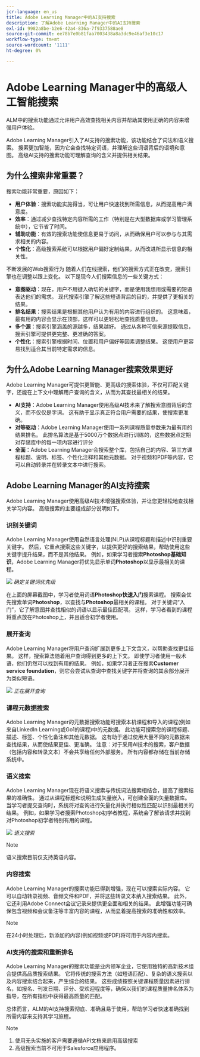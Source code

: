 ```yaml
---
jcr-language: en_us
title: Adobe Learning Manager中的AI支持搜索
description: 了解Adobe Learning Manager中的AI支持搜索
exl-id: 9982a8be-b2e6-42a4-836a-7f9337588ae8
source-git-commit: ee78b7e0b81faa7003438a8a3dc9e46af3e10c17
workflow-type: tm+mt
source-wordcount: '1111'
ht-degree: 0%

---
```


# Adobe Learning Manager中的高级人工智能搜索

ALM中的搜索功能通过允许用户高效查找相关内容并帮助其使用正确的内容来增强用户体验。

Adobe Learning Manager引入了AI支持的搜索功能，该功能结合了词法和语义搜索。 搜索更加智能，因为它会查找特定词语，并理解这些词语背后的语境和意图。 高级AI支持的搜索功能可理解查询的含义并提供相关结果。

## 为什么搜索非常重要？

搜索功能非常重要，原因如下：

* **用户体验**：搜索功能实施得当，可让用户快速找到所需信息，从而提高用户满意度。
* **效率**：通过减少查找特定内容所需的工作（特别是在大型数据库或学习管理系统中），它节省了时间。
* **辅助功能**：有效的搜索功能使信息更易于访问，从而确保用户可以参与与其需求相关的内容。
* **个性化**：高级搜索系统可以根据用户偏好定制结果，从而改进所显示信息的相关性。

不断发展的Web搜索行为
随着人们在线搜索，他们的搜索方式正在改变，搜索引擎也在调整以跟上变化。 以下是现今人们搜索信息的一些关键方式：

* **意图驱动**：现在，用户不用键入确切的关键字，而是使用我想用或需要的短语表达他们的需求。 现代搜索引擎了解这些短语背后的目的，并提供了更相关的结果。
* **排名结果**：搜索结果是根据其他用户认为有用的内容进行组织的。 这意味着，最有用的内容会显示在顶部，这样可以更轻松地查找质量信息。
* **多个源**：搜索引擎涵盖的源越多，结果越好。 通过从各种可信来源提取信息，搜索引擎可提供更完整、更准确的答案。
* **个性化**：搜索引擎根据时间、位置和用户偏好等因素调整结果。 这使用户更容易找到适合其当前特定需求的信息。

## 为什么Adobe Learning Manager搜索效果更好

Adobe Learning Manager可提供更智能、更高级的搜索体验，不仅可匹配关键字，还能在上下文中理解用户查询的含义，从而为其查找最相关的结果。

* **AI支持**：Adobe Learning Manager使用高级AI技术来了解搜索意图背后的含义，而不仅仅是字词。 这有助于显示真正符合用户需要的结果，使搜索更准确。
* **对等驱动**：Adobe Learning Manager使用一系列课程质量参数来为最有用的结果排名。 此排名算法是基于5000万个数据点进行训练的，这些数据点定期对存储库中的每一项内容进行评分
* **全面**：Adobe Learning Manager会搜索整个库，包括自己的内容、第三方课程标题、说明、标签、个性化注释和其他元数据。 对于视频和PDF等内容，它可以自动转录并在转录文本中进行搜索。

## Adobe Learning Manager的AI支持搜索

Adobe Learning Manager使用高级AI技术增强搜索体验，并让您更轻松地查找相关学习内容。 高级搜索的主要组成部分说明如下。

### 识别关键词

Adobe Learning Manager使用自然语言处理(NLP)从课程标题和描述中识别重要关键字。 然后，它重点搜索这些关键字，以提供更好的搜索结果，帮助使用这些关键字提升结果，而不是其他结果。 例如，如果学习者搜索&#x200B;**Photoshop基础知识**，Adobe Learning Manager将优先显示单词&#x200B;**Photoshop**&#x200B;以显示最相关的课程。

![](assets/search-2.png)
_确定关键词优先级_

在上面的屏幕截图中，学习者使用词语&#x200B;**Photoshop快速入门**&#x200B;搜索课程。 搜索会优先搜索单词&#x200B;**Photoshop**，以查找与&#x200B;**Photoshop**&#x200B;最相关的课程。 对于关键词“入门”，它了解意图并查找相似的词语以显示最佳匹配项。 这样，学习者看到的课程将重点放在Photoshop上，并且适合初学者使用。

### 展开查询

Adobe Learning Manager将用户查询扩展到更多上下文含义，以帮助查找更佳结果。 这样，搜索算法随着用户查询得到更多的上下文。 即使学习者使用一般术语，他们仍然可以找到有用的结果。 例如，如果学习者正在搜索&#x200B;**Customer service foundation**，则它会尝试从查询中查找关键字并将查询的其余部分展开为类似短语。

![](assets/search-1.png)
_正在展开查询_

### 课程元数据搜索

Adobe Learning Manager的元数据搜索功能可搜索本机课程和导入的课程(例如来自LinkedIn Learning或Go1的课程)中的元数据。 此功能可搜索您的课程标题、描述、标签、个性化备注和其他元数据。 这有助于通过使用大量不同的元数据来查找结果，从而使结果更佳、更准确。
注意：对于采用AI技术的搜索，客户数据（包括内容和转录文本）不会共享给任何外部服务。 所有内容都存储在当前存储系统中。

### 语义搜索

Adobe Learning Manager现在将语义搜索与传统词法搜索相结合，提高了搜索结果的准确性。 通过从课程标题和说明生成矢量嵌入，可创建全面的矢量数据库。 当学习者提交查询时，系统将对查询进行矢量化并执行相似性匹配以识别最相关的结果。 例如，如果学习者搜索Photoshop初学者教程，系统会了解该请求并找到对Photoshop初学者特别有用的课程。

![](assets/semantic-search.png)
_语义搜索_

>[!NOTE]
>
>语义搜索目前仅支持英语内容。

### 内容搜索

Adobe Learning Manager的搜索功能已得到增强，现在可以搜索实际内容。 它可以自动转录视频、音频文件和PDF，并将这些转录文本纳入搜索结果。 此外，它还利用Adobe Connect会议记录来提供更全面和相关的结果。 此增强功能可确保包含视频和会议备注等丰富内容的课程，从而显着提高搜索的准确性和效率。

>[!NOTE]
>
>在24小时处理后，新添加的内容(例如视频或PDF)将可用于内容内搜索。

### AI支持的搜索和重新排名

Adobe Learning Manager的搜索功能是业内领军企业，它使用独特的高新技术组合提供高品质搜索结果。 它将传统的搜索方法（如短语匹配）、复杂的语义搜索以及内容搜索结合起来，产生综合的结果。 这些成绩按照关键课程质量因素进行排名，如报名、刊发日期、评分、受欢迎程度等，确保以我们的课程质量排名体系为指导，在所有指标中获得最高质量的匹配。

总体而言，ALM的AI支持搜索彻底、准确且易于使用，帮助学习者快速准确找到所需内容来支持其学习旅程。


>[!NOTE]
>
>1. 使用无头实施的客户需要遵循API文档来启用高级搜索
>2. 高级搜索当前不可用于Salesforce应用程序。
